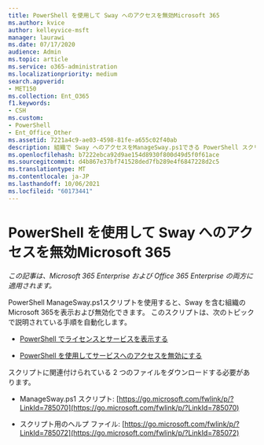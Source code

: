 ```yaml
---
title: PowerShell を使用して Sway へのアクセスを無効Microsoft 365
ms.author: kvice
author: kelleyvice-msft
manager: laurawi
ms.date: 07/17/2020
audience: Admin
ms.topic: article
ms.service: o365-administration
ms.localizationpriority: medium
search.appverid:
- MET150
ms.collection: Ent_O365
f1.keywords:
- CSH
ms.custom:
- PowerShell
- Ent_Office_Other
ms.assetid: 7221a4c9-ae03-4598-81fe-a655c02f40ab
description: 組織で Sway へのアクセスをManageSway.ps1できる PowerShell スクリプトをダウンロードするMicrosoft 365します。
ms.openlocfilehash: b7222ebca92d9ae154d8930f800d49d5f0f61ace
ms.sourcegitcommit: d4b867e37bf741528ded7fb289e4f6847228d2c5
ms.translationtype: MT
ms.contentlocale: ja-JP
ms.lasthandoff: 10/06/2021
ms.locfileid: "60173441"
---
```

# <a name="disable-access-to-sway-with-powershell-for-microsoft-365"></a>PowerShell を使用して Sway へのアクセスを無効Microsoft 365

*この記事は、Microsoft 365 Enterprise および Office 365 Enterprise の両方に適用されます。*

PowerShell ManageSway.ps1スクリプトを使用すると、Sway を含む組織のMicrosoft 365を表示および無効化できます。 このスクリプトは、次のトピックで説明されている手順を自動化します。
  
- [PowerShell でライセンスとサービスを表示する](view-licenses-and-services-with-microsoft-365-powershell.md)
    
- [PowerShell を使用してサービスへのアクセスを無効にする](disable-access-to-services-with-microsoft-365-powershell.md)
    
スクリプトに関連付けられている 2 つのファイルをダウンロードする必要があります。
  
- ManageSway.ps1 スクリプト: [https://go.microsoft.com/fwlink/p/?LinkId=785070](https://go.microsoft.com/fwlink/p/?LinkId=785070)
    
- スクリプト用のヘルプ ファイル: [https://go.microsoft.com/fwlink/p/?LinkId=785072](https://go.microsoft.com/fwlink/p/?LinkId=785072)
    

